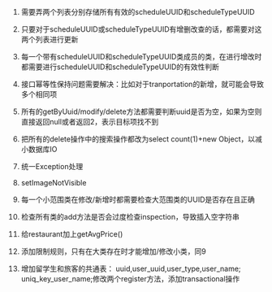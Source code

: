1. 需要弄两个列表分别存储所有有效的scheduleUUID和scheduleTypeUUID
2. 只要对于scheduleUUID或scheduleTypeUUID有增删改查的话，都需要对这两个列表进行更新
3. 每一个带有scheduleUUID和scheduleTypeUUID类成员的类，在进行增改时都需要进行scheduleUUID和scheduleTypeUUID的有效性判断
4. 接口幂等性保持问题需要解决：比如对于tranportation的新增，就可能会导致多个相同项
5. 所有的getByUuid/modify/delete方法都需要判断uuid是否为空，如果为空则直接返回null或者返回2，表示目标项找不到
6. 把所有的delete操作中的搜索操作都改为select count(1)+new Object，以减小数据库IO
7. 统一Exception处理
8. setImageNotVisible
9. 每一个小范围类在修改/新增时都需要检查大范围类的UUID是否存在且正确
10. 检查所有类的add方法是否会过度检查inspection，导致插入空字符串
11. 给restaurant加上getAvgPrice()
12. 添加限制规则，只有在大类存在时才能增加/修改小类，同9

13. 增加留学生和旅客的共通表： uuid,user_uuid,user_type,user_name;
    uniq_key_user_name;修改两个register方法，添加transactional操作